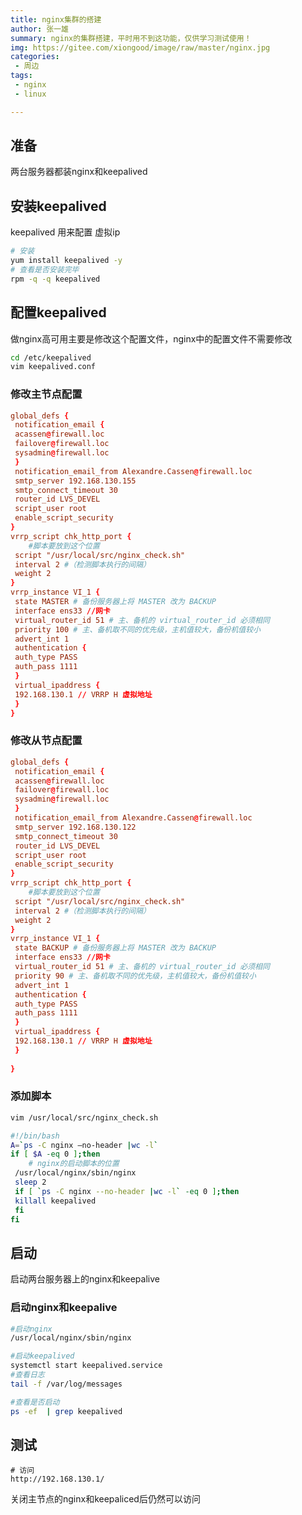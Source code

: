 ```yaml
---
title: nginx集群的搭建
author: 张一雄
summary: nginx的集群搭建，平时用不到这功能，仅供学习测试使用！
img: https://gitee.com/xiongood/image/raw/master/nginx.jpg
categories:
 - 周边
tags:
 - nginx
 - linux

---
```


## 准备

两台服务器都装nginx和keepalived

## 安装keepalived

keepalived 用来配置 虚拟ip

```sh
# 安装
yum install keepalived -y
# 查看是否安装完毕
rpm -q -q keepalived
```

## 配置keepalived

做nginx高可用主要是修改这个配置文件，nginx中的配置文件不需要修改

```sh
cd /etc/keepalived
vim keepalived.conf
```

### 修改主节点配置

```conf
global_defs {
 notification_email {
 acassen@firewall.loc
 failover@firewall.loc
 sysadmin@firewall.loc
 }
 notification_email_from Alexandre.Cassen@firewall.loc
 smtp_server 192.168.130.155
 smtp_connect_timeout 30
 router_id LVS_DEVEL
 script_user root
 enable_script_security 
}
vrrp_script chk_http_port {
	#脚本要放到这个位置
 script "/usr/local/src/nginx_check.sh"
 interval 2 #（检测脚本执行的间隔）
 weight 2
}
vrrp_instance VI_1 {
 state MASTER # 备份服务器上将 MASTER 改为 BACKUP
 interface ens33 //网卡
 virtual_router_id 51 # 主、备机的 virtual_router_id 必须相同
 priority 100 # 主、备机取不同的优先级，主机值较大，备份机值较小
 advert_int 1
 authentication {
 auth_type PASS
 auth_pass 1111
 }
 virtual_ipaddress {
 192.168.130.1 // VRRP H 虚拟地址
 }
}

```

### 修改从节点配置

```conf
global_defs {
 notification_email {
 acassen@firewall.loc
 failover@firewall.loc
 sysadmin@firewall.loc
 }
 notification_email_from Alexandre.Cassen@firewall.loc
 smtp_server 192.168.130.122
 smtp_connect_timeout 30
 router_id LVS_DEVEL
 script_user root
 enable_script_security 
}
vrrp_script chk_http_port {
	#脚本要放到这个位置
 script "/usr/local/src/nginx_check.sh"
 interval 2 #（检测脚本执行的间隔）
 weight 2
}
vrrp_instance VI_1 {
 state BACKUP # 备份服务器上将 MASTER 改为 BACKUP
 interface ens33 //网卡
 virtual_router_id 51 # 主、备机的 virtual_router_id 必须相同
 priority 90 # 主、备机取不同的优先级，主机值较大，备份机值较小
 advert_int 1
 authentication {
 auth_type PASS
 auth_pass 1111
 }
 virtual_ipaddress {
 192.168.130.1 // VRRP H 虚拟地址
 }
 
}

```

### 添加脚本

```sh
vim /usr/local/src/nginx_check.sh
```

```sh
#!/bin/bash
A=`ps -C nginx –no-header |wc -l`
if [ $A -eq 0 ];then
	# nginx的启动脚本的位置
 /usr/local/nginx/sbin/nginx
 sleep 2
 if [ `ps -C nginx --no-header |wc -l` -eq 0 ];then
 killall keepalived
 fi
fi
```

## 启动

启动两台服务器上的nginx和keepalive

### 启动nginx和keepalive

```sh
#启动nginx
/usr/local/nginx/sbin/nginx

#启动keepalived
systemctl start keepalived.service
#查看日志
tail -f /var/log/messages

#查看是否启动
ps -ef  | grep keepalived
```

## 测试

```http
# 访问
http://192.168.130.1/
```

关闭主节点的nginx和keepaliced后仍然可以访问













